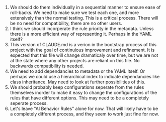 1. We should do them individually in a sequential manner to ensure ease of roll-backs. We need to make sure we test each one, and more extensively than the normal testing. This is a critical process. There will be no need for compatibility, there are no other users.
2. I think we should incorperate the rule priority in the metadata. Unless there is a more efficient way of representing it. Perhaps in the YAML itself?
3. This version of CLAUDE.md is a verion in the bootstrap process of this project with the goal of continuious improvement and refinement. It is expected that this file will change dramaticaly over time, but we are not at the state where any other projects are reliant on this file. No backwards compatibility is needed.
4. We need to add dependancies to metadata or the YAML itself. Or perhaps we could use a hierarchical index to indicate dependancies like class inheritance. May need to look at further possibilities of this.
5. We should probably keep configurations seperate from the rules themselves inorder to make it easy to change the configurations of the rules that have different options. This may need to be a completely seperate process.
6. Let's leave "AI Behavior Rules" alone for now. That will likely have to be a completely different process, and they seem to work just fine for now.